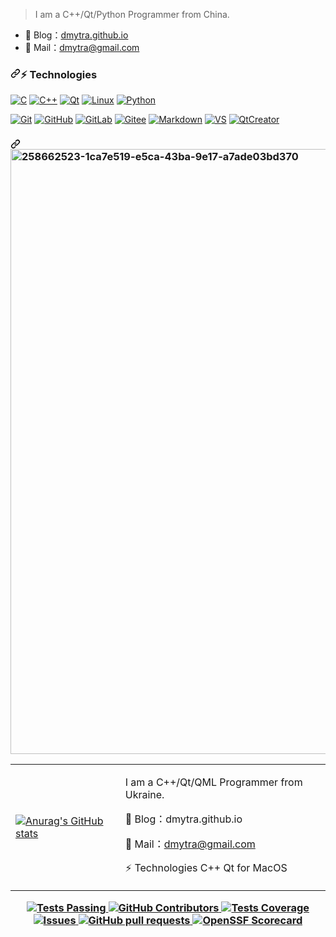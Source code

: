 
<blockquote>
<p dir="auto">I am a C++/Qt/Python Programmer from China.</p>
</blockquote>
<ul dir="auto">
<li>🏡 Blog：<a href="dmytra.github.io" rel="nofollow">dmytra.github.io</a></li>
<li>💬 Mail：<a href="dmytra@gmail.com">dmytra@gmail.com</a></li>
</ul>
<h3 dir="auto"><a id="user-content--technologies" class="anchor" aria-hidden="true" tabindex="-1" href="#-technologies"><svg class="octicon octicon-link" viewBox="0 0 16 16" version="1.1" width="16" height="16" aria-hidden="true"><path d="m7.775 3.275 1.25-1.25a3.5 3.5 0 1 1 4.95 4.95l-2.5 2.5a3.5 3.5 0 0 1-4.95 0 .751.751 0 0 1 .018-1.042.751.751 0 0 1 1.042-.018 1.998 1.998 0 0 0 2.83 0l2.5-2.5a2.002 2.002 0 0 0-2.83-2.83l-1.25 1.25a.751.751 0 0 1-1.042-.018.751.751 0 0 1-.018-1.042Zm-4.69 9.64a1.998 1.998 0 0 0 2.83 0l1.25-1.25a.751.751 0 0 1 1.042.018.751.751 0 0 1 .018 1.042l-1.25 1.25a3.5 3.5 0 1 1-4.95-4.95l2.5-2.5a3.5 3.5 0 0 1 4.95 0 .751.751 0 0 1-.018 1.042.751.751 0 0 1-1.042.018 1.998 1.998 0 0 0-2.83 0l-2.5 2.5a1.998 1.998 0 0 0 0 2.83Z"></path></svg></a>⚡ Technologies</h3>
<p dir="auto"><a target="_blank" rel="noopener noreferrer nofollow" href="https://camo.githubusercontent.com/0c25d031e8ab6571b320b71288b59bd99adb684061c99c89b8604ecdc637a7cc/68747470733a2f2f696d672e736869656c64732e696f2f62616467652f432d3234323932653f7374796c653d666c61742d737175617265266c6f676f3d63266c6162656c436f6c6f723d32343239326526636f6c6f723d343734643536"><img src="https://camo.githubusercontent.com/0c25d031e8ab6571b320b71288b59bd99adb684061c99c89b8604ecdc637a7cc/68747470733a2f2f696d672e736869656c64732e696f2f62616467652f432d3234323932653f7374796c653d666c61742d737175617265266c6f676f3d63266c6162656c436f6c6f723d32343239326526636f6c6f723d343734643536" alt="C" data-canonical-src="https://img.shields.io/badge/C-24292e?style=flat-square&amp;logo=c&amp;labelColor=24292e&amp;color=474d56" style="max-width: 100%;"></a> 
<a target="_blank" rel="noopener noreferrer nofollow" href="https://camo.githubusercontent.com/eb1f3226eb179a13762955eb0cda44731cd02d6bdf50889bcc0f788280e60f5e/68747470733a2f2f696d672e736869656c64732e696f2f62616467652f432b2b2d3234323932653f7374796c653d666c61742d737175617265266c6f676f3d63253242253242266c6162656c436f6c6f723d32343239326526636f6c6f723d343734643536"><img src="https://camo.githubusercontent.com/eb1f3226eb179a13762955eb0cda44731cd02d6bdf50889bcc0f788280e60f5e/68747470733a2f2f696d672e736869656c64732e696f2f62616467652f432b2b2d3234323932653f7374796c653d666c61742d737175617265266c6f676f3d63253242253242266c6162656c436f6c6f723d32343239326526636f6c6f723d343734643536" alt="C++" data-canonical-src="https://img.shields.io/badge/C++-24292e?style=flat-square&amp;logo=c%2B%2B&amp;labelColor=24292e&amp;color=474d56" style="max-width: 100%;"></a> 
<a target="_blank" rel="noopener noreferrer nofollow" href="https://camo.githubusercontent.com/f96200ad977192e8ecb2a78661e120180498c17a6340bdc52d9296c1150d357a/68747470733a2f2f696d672e736869656c64732e696f2f62616467652f51742d3234323932653f7374796c653d666c61742d737175617265266c6f676f3d5174266c6162656c436f6c6f723d32343239326526636f6c6f723d343734643536"><img src="https://camo.githubusercontent.com/f96200ad977192e8ecb2a78661e120180498c17a6340bdc52d9296c1150d357a/68747470733a2f2f696d672e736869656c64732e696f2f62616467652f51742d3234323932653f7374796c653d666c61742d737175617265266c6f676f3d5174266c6162656c436f6c6f723d32343239326526636f6c6f723d343734643536" alt="Qt" data-canonical-src="https://img.shields.io/badge/Qt-24292e?style=flat-square&amp;logo=Qt&amp;labelColor=24292e&amp;color=474d56" style="max-width: 100%;"></a> 
<a target="_blank" rel="noopener noreferrer nofollow" href="https://camo.githubusercontent.com/efca184e15cf7d2a73abea6263c06edb448d3335a3e6ebb240c512f811227a8c/68747470733a2f2f696d672e736869656c64732e696f2f62616467652f4c696e75782d3234323932653f7374796c653d666c61742d737175617265266c6f676f3d6c696e7578266c6162656c436f6c6f723d32343239326526636f6c6f723d343734643536"><img src="https://camo.githubusercontent.com/efca184e15cf7d2a73abea6263c06edb448d3335a3e6ebb240c512f811227a8c/68747470733a2f2f696d672e736869656c64732e696f2f62616467652f4c696e75782d3234323932653f7374796c653d666c61742d737175617265266c6f676f3d6c696e7578266c6162656c436f6c6f723d32343239326526636f6c6f723d343734643536" alt="Linux" data-canonical-src="https://img.shields.io/badge/Linux-24292e?style=flat-square&amp;logo=linux&amp;labelColor=24292e&amp;color=474d56" style="max-width: 100%;"></a> 
<a target="_blank" rel="noopener noreferrer nofollow" href="https://camo.githubusercontent.com/3045b7d0ca379494321be532133671901015cd2dacf5cfd9c385755427c58cea/68747470733a2f2f696d672e736869656c64732e696f2f62616467652f507974686f6e2d3234323932653f7374796c653d666c61742d737175617265266c6f676f3d707974686f6e266c6162656c436f6c6f723d32343239326526636f6c6f723d343734643536"><img src="https://camo.githubusercontent.com/3045b7d0ca379494321be532133671901015cd2dacf5cfd9c385755427c58cea/68747470733a2f2f696d672e736869656c64732e696f2f62616467652f507974686f6e2d3234323932653f7374796c653d666c61742d737175617265266c6f676f3d707974686f6e266c6162656c436f6c6f723d32343239326526636f6c6f723d343734643536" alt="Python" data-canonical-src="https://img.shields.io/badge/Python-24292e?style=flat-square&amp;logo=python&amp;labelColor=24292e&amp;color=474d56" style="max-width: 100%;"></a> </p>
<p dir="auto"><a target="_blank" rel="noopener noreferrer nofollow" href="https://camo.githubusercontent.com/746dd57c15d9335e865a65f82b45af791a3dec4c77cf2b5897240f5fafa6b215/68747470733a2f2f696d672e736869656c64732e696f2f62616467652f4769742d3234323932653f7374796c653d666c61742d737175617265266c6f676f3d676974"><img src="https://camo.githubusercontent.com/746dd57c15d9335e865a65f82b45af791a3dec4c77cf2b5897240f5fafa6b215/68747470733a2f2f696d672e736869656c64732e696f2f62616467652f4769742d3234323932653f7374796c653d666c61742d737175617265266c6f676f3d676974" alt="Git" data-canonical-src="https://img.shields.io/badge/Git-24292e?style=flat-square&amp;logo=git" style="max-width: 100%;"></a> 
<a target="_blank" rel="noopener noreferrer nofollow" href="https://camo.githubusercontent.com/d692da6d201cb5fb0eee2efc26a2c9757404f4ffb6ae70bfcda8180cb7988ff4/68747470733a2f2f696d672e736869656c64732e696f2f62616467652f4769744875622d3234323932653f7374796c653d666c61742d737175617265266c6f676f3d676974687562"><img src="https://camo.githubusercontent.com/d692da6d201cb5fb0eee2efc26a2c9757404f4ffb6ae70bfcda8180cb7988ff4/68747470733a2f2f696d672e736869656c64732e696f2f62616467652f4769744875622d3234323932653f7374796c653d666c61742d737175617265266c6f676f3d676974687562" alt="GitHub" data-canonical-src="https://img.shields.io/badge/GitHub-24292e?style=flat-square&amp;logo=github" style="max-width: 100%;"></a> 
<a target="_blank" rel="noopener noreferrer nofollow" href="https://camo.githubusercontent.com/d024a17bc81e41e8b40b9a8c2ad447b6911abf81391b2ee83d5de3b609ceb245/68747470733a2f2f696d672e736869656c64732e696f2f62616467652f4769744c61622d3234323932653f7374796c653d666c61742d737175617265266c6f676f3d6769746c6162"><img src="https://camo.githubusercontent.com/d024a17bc81e41e8b40b9a8c2ad447b6911abf81391b2ee83d5de3b609ceb245/68747470733a2f2f696d672e736869656c64732e696f2f62616467652f4769744c61622d3234323932653f7374796c653d666c61742d737175617265266c6f676f3d6769746c6162" alt="GitLab" data-canonical-src="https://img.shields.io/badge/GitLab-24292e?style=flat-square&amp;logo=gitlab" style="max-width: 100%;"></a> 
<a target="_blank" rel="noopener noreferrer nofollow" href="https://camo.githubusercontent.com/55136bfa4c449e8f30838f8a514dee9a36abd896ed497d01b655c0e70681c395/68747470733a2f2f696d672e736869656c64732e696f2f62616467652f47697465652d3234323932653f7374796c653d666c61742d737175617265266c6f676f3d6769746565"><img src="https://camo.githubusercontent.com/55136bfa4c449e8f30838f8a514dee9a36abd896ed497d01b655c0e70681c395/68747470733a2f2f696d672e736869656c64732e696f2f62616467652f47697465652d3234323932653f7374796c653d666c61742d737175617265266c6f676f3d6769746565" alt="Gitee" data-canonical-src="https://img.shields.io/badge/Gitee-24292e?style=flat-square&amp;logo=gitee" style="max-width: 100%;"></a> 
<a target="_blank" rel="noopener noreferrer nofollow" href="https://camo.githubusercontent.com/e36d63ca3fceb8d9230904de944c25efd1135e0753cbf00948977ca879a1e7e6/68747470733a2f2f696d672e736869656c64732e696f2f62616467652f4d61726b646f776e2d3234323932653f7374796c653d666c61742d737175617265266c6f676f3d6d61726b646f776e"><img src="https://camo.githubusercontent.com/e36d63ca3fceb8d9230904de944c25efd1135e0753cbf00948977ca879a1e7e6/68747470733a2f2f696d672e736869656c64732e696f2f62616467652f4d61726b646f776e2d3234323932653f7374796c653d666c61742d737175617265266c6f676f3d6d61726b646f776e" alt="Markdown" data-canonical-src="https://img.shields.io/badge/Markdown-24292e?style=flat-square&amp;logo=markdown" style="max-width: 100%;"></a> 
<a target="_blank" rel="noopener noreferrer nofollow" href="https://camo.githubusercontent.com/e381e0cba74cc2d6d3ae9977948763c5549a35a37bc0eda72595249faf82a754/68747470733a2f2f696d672e736869656c64732e696f2f62616467652f56532d3234323932653f7374796c653d666c61742d737175617265266c6f676f3d56697375616c25323053747564696f"><img src="https://camo.githubusercontent.com/e381e0cba74cc2d6d3ae9977948763c5549a35a37bc0eda72595249faf82a754/68747470733a2f2f696d672e736869656c64732e696f2f62616467652f56532d3234323932653f7374796c653d666c61742d737175617265266c6f676f3d56697375616c25323053747564696f" alt="VS" data-canonical-src="https://img.shields.io/badge/VS-24292e?style=flat-square&amp;logo=Visual%20Studio" style="max-width: 100%;"></a> 
<a target="_blank" rel="noopener noreferrer nofollow" href="https://camo.githubusercontent.com/da99e251c6d93bd8267f6ad416657ec8939025b8351431816237534f60fcf88b/68747470733a2f2f696d672e736869656c64732e696f2f62616467652f517443726561746f722d3234323932653f7374796c653d666c61742d737175617265266c6f676f3d5174"><img src="https://camo.githubusercontent.com/da99e251c6d93bd8267f6ad416657ec8939025b8351431816237534f60fcf88b/68747470733a2f2f696d672e736869656c64732e696f2f62616467652f517443726561746f722d3234323932653f7374796c653d666c61742d737175617265266c6f676f3d5174" alt="QtCreator" data-canonical-src="https://img.shields.io/badge/QtCreator-24292e?style=flat-square&amp;logo=Qt" style="max-width: 100%;"></a> </p>
<h3 dir="auto"><a id="user-content--------------" class="anchor" aria-hidden="true" tabindex="-1" href="#-------------"><svg class="octicon octicon-link" viewBox="0 0 16 16" version="1.1" width="16" height="16" aria-hidden="true"><path d="m7.775 3.275 1.25-1.25a3.5 3.5 0 1 1 4.95 4.95l-2.5 2.5a3.5 3.5 0 0 1-4.95 0 .751.751 0 0 1 .018-1.042.751.751 0 0 1 1.042-.018 1.998 1.998 0 0 0 2.83 0l2.5-2.5a2.002 2.002 0 0 0-2.83-2.83l-1.25 1.25a.751.751 0 0 1-1.042-.018.751.751 0 0 1-.018-1.042Zm-4.69 9.64a1.998 1.998 0 0 0 2.83 0l1.25-1.25a.751.751 0 0 1 1.042.018.751.751 0 0 1 .018 1.042l-1.25 1.25a3.5 3.5 0 1 1-4.95-4.95l2.5-2.5a3.5 3.5 0 0 1 4.95 0 .751.751 0 0 1-.018 1.042.751.751 0 0 1-1.042.018 1.998 1.998 0 0 0-2.83 0l-2.5 2.5a1.998 1.998 0 0 0 0 2.83Z"></path></svg></a>
    


<img width="968" alt="258662523-1ca7e519-e5ca-43ba-9e17-a7ade03bd370" src="https://github.com/dmytra/dmytra/assets/105235692/6878a4f0-b2ec-4295-a217-f4326f9b6923">
<table border="0" cellspacing="0" cellpadding="0"><tr><td> 
  
  [![Anurag's GitHub stats](https://github-readme-stats.vercel.app/api?username=dmytra)](https://github.com/dmytra/github-readme-stats)
  
</td><td>
  
I am a C++/Qt/QML Programmer from Ukraine.<br>

🏡 Blog：dmytra.github.io <br>

💬 Mail：dmytra@gmail.com <br>

⚡ Technologies   C++  Qt for  MacOS  
</td></tr></table>

  <p align="center">
    <a href="https://github.com/anuraghazra/github-readme-stats/actions">
      <img alt="Tests Passing" src="https://github.com/anuraghazra/github-readme-stats/workflows/Test/badge.svg" />
    </a>
    <a href="https://github.com/anuraghazra/github-readme-stats/graphs/contributors">
      <img alt="GitHub Contributors" src="https://img.shields.io/github/contributors/anuraghazra/github-readme-stats" />
    </a>
    <a href="https://codecov.io/gh/anuraghazra/github-readme-stats">
      <img alt="Tests Coverage" src="https://codecov.io/gh/anuraghazra/github-readme-stats/branch/master/graph/badge.svg" />
    </a>
    <a href="https://github.com/anuraghazra/github-readme-stats/issues">
      <img alt="Issues" src="https://img.shields.io/github/issues/anuraghazra/github-readme-stats?color=0088ff" />
    </a>
    <a href="https://github.com/anuraghazra/github-readme-stats/pulls">
      <img alt="GitHub pull requests" src="https://img.shields.io/github/issues-pr/anuraghazra/github-readme-stats?color=0088ff" />
    </a>
    <a href="https://securityscorecards.dev/viewer/?uri=github.com/anuraghazra/github-readme-stats">
      <img alt="OpenSSF Scorecard" src="https://api.securityscorecards.dev/projects/github.com/anuraghazra/github-readme-stats/badge" />
    </a>

